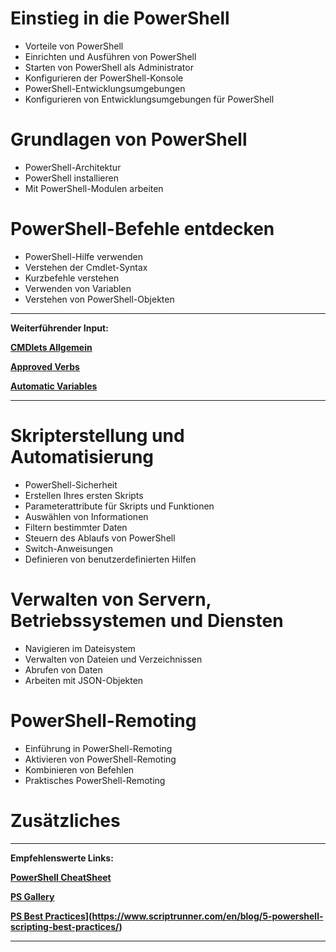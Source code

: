 # Einstieg in die PowerShell
- Vorteile von PowerShell
- Einrichten und Ausführen von PowerShell
- Starten von PowerShell als Administrator
- Konfigurieren der PowerShell-Konsole
- PowerShell-Entwicklungsumgebungen
- Konfigurieren von Entwicklungsumgebungen für PowerShell
# Grundlagen von PowerShell
- PowerShell-Architektur
- PowerShell installieren
- Mit PowerShell-Modulen arbeiten
# PowerShell-Befehle entdecken
- PowerShell-Hilfe verwenden
- Verstehen der Cmdlet-Syntax
- Kurzbefehle verstehen
- Verwenden von Variablen
- Verstehen von PowerShell-Objekten


---
**Weiterführender Input:**

**[CMDlets Allgemein](https://learn.microsoft.com/en-us/powershell/scripting/developer/cmdlet/cmdlet-overview?view=powershell-5.1)**

**[Approved Verbs](https://learn.microsoft.com/en-us/powershell/scripting/developer/cmdlet/approved-verbs-for-windows-powershell-commands?view=powershell-7.3)**

**[Automatic Variables](https://learn.microsoft.com/en-us/powershell/module/microsoft.powershell.core/about/about_automatic_variables?view=powershell-7.3)**

---
# Skripterstellung und Automatisierung
- PowerShell-Sicherheit
- Erstellen Ihres ersten Skripts
- Parameterattribute für Skripts und Funktionen
- Auswählen von Informationen
- Filtern bestimmter Daten
- Steuern des Ablaufs von PowerShell
- Switch-Anweisungen
- Definieren von benutzerdefinierten Hilfen
# Verwalten von Servern, Betriebssystemen und Diensten
- Navigieren im Dateisystem
- Verwalten von Dateien und Verzeichnissen
- Abrufen von Daten
- Arbeiten mit JSON-Objekten
# PowerShell-Remoting
- Einführung in PowerShell-Remoting
- Aktivieren von PowerShell-Remoting
- Kombinieren von Befehlen
- Praktisches PowerShell-Remoting
# Zusätzliches
---
**Empfehlenswerte Links:**

**[PowerShell CheatSheet](https://cdn.comparitech.com/wp-content/uploads/2018/08/Comparitech-Powershell-cheatsheet.pdf)**

**[PS Gallery](https://www.powershellgallery.com)**

**[PS Best Practices]([https://www.powershellgallery.com)](https://www.scriptrunner.com/en/blog/5-powershell-scripting-best-practices/)**

---
